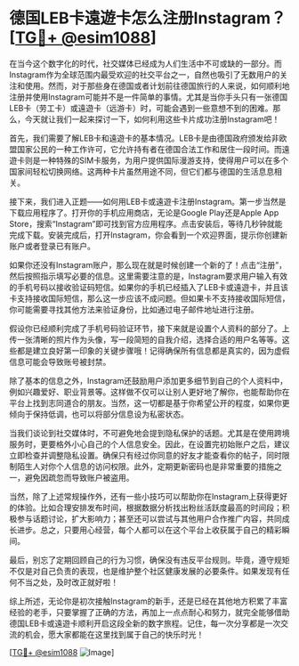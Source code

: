 # 德国LEB卡遠遊卡怎么注册Instagram？[[TG💪+ @esim1088](https://t.me/s/esim1088)]

在当今这个数字化的时代，社交媒体已经成为人们生活中不可或缺的一部分。而Instagram作为全球范围内最受欢迎的社交平台之一，自然也吸引了无数用户的关注和使用。然而，对于那些身在德国或者计划前往德国旅行的人来说，如何顺利地注册并使用Instagram可能并不是一件简单的事情。尤其是当你手头只有一张德国LEB卡（劳工卡）或遠遊卡（远游卡）时，可能会遇到一些意想不到的困难。那么，今天就让我们一起来探讨一下，如何利用这些卡片成功注册Instagram吧！

首先，我们需要了解LEB卡和遠遊卡的基本情况。LEB卡是由德国政府颁发给非欧盟国家公民的一种工作许可，它允许持有者在德国合法工作和居住一段时间。而遠遊卡则是一种特殊的SIM卡服务，为用户提供国际漫游支持，使得用户可以在多个国家间轻松切换网络。这两种卡片虽然用途不同，但它们都与德国的生活息息相关。

接下来，我们进入正题——如何用LEB卡或遠遊卡注册Instagram。第一步当然是下载应用程序了。打开你的手机应用商店，无论是Google Play还是Apple App Store，搜索“Instagram”即可找到官方应用程序。点击安装后，等待几秒钟就能完成下载。安装完成后，打开Instagram，你会看到一个欢迎界面，提示你创建新账户或者登录已有账户。

如果你还没有Instagram账户，那么现在就是时候创建一个新的了！点击“注册”，然后按照指示填写必要的信息。这里需要注意的是，Instagram要求用户输入有效的手机号码以接收验证码短信。如果你的手机已经插入了LEB卡或遠遊卡，并且该卡支持接收国际短信，那么这一步应该不成问题。但如果卡不支持接收国际短信，你可能需要寻找其他方法来验证身份，比如通过电子邮件地址进行注册。

假设你已经顺利完成了手机号码验证环节，接下来就是设置个人资料的部分了。上传一张清晰的照片作为头像，写一段简短的自我介绍，选择合适的用户名等等。这些都是建立良好第一印象的关键步骤哦！记得确保所有信息都是真实的，因为虚假信息可能会导致账号被封禁。

除了基本的信息之外，Instagram还鼓励用户添加更多细节到自己的个人资料中，例如兴趣爱好、职业背景等。这样做不仅可以让别人更好地了解你，也能帮助你在平台上找到志同道合的朋友。当然，这一切都是基于你希望公开的程度，如果你更倾向于保持低调，也可以将部分信息设为私密状态。

当我们谈论到社交媒体时，不可避免地会提到隐私保护的话题。尤其是在使用跨境服务时，更要格外小心自己的个人信息安全。因此，在设置完初始账户之后，建议立即检查并调整隐私设置。确保只有经过你同意的好友才能查看你的帖子，同时限制陌生人对你个人信息的访问权限。此外，定期更新密码也是非常重要的措施之一，避免因疏忽而导致账户被盗用。

当然，除了上述常规操作外，还有一些小技巧可以帮助你在Instagram上获得更好的体验。比如合理安排发布时间，根据数据分析找出粉丝活跃度最高的时间段；积极参与话题讨论，扩大影响力；甚至还可以尝试与其他用户合作推广内容，共同成长进步。总之，只要用心经营，每个人都可以在这个平台上收获属于自己的精彩瞬间。

最后，别忘了定期回顾自己的行为习惯，确保没有违反平台规则。毕竟，遵守规矩不仅是对自己负责的表现，也是维护整个社区健康发展的必要条件。如果发现有任何不当之处，及时改正就好啦！

综上所述，无论你是初次接触Instagram的新手，还是已经在其他地方积累了丰富经验的老手，只要掌握了正确的方法，再加上一点点耐心和努力，就完全能够借助德国LEB卡或遠遊卡顺利开启这段全新的数字旅程。记住，每一次分享都是一次交流的机会，愿大家都能在这里找到属于自己的快乐时光！

[[TG💪+ @esim1088](https://t.me/s/esim1088) ![Image](https://i.postimg.cc/4NQfJmqS/Snipaste-2025-05-13-00-14-12.png)]